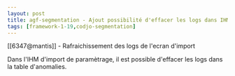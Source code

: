 ```yaml
---
layout: post
title: agf-segmentation - Ajout possibilité d'effacer les logs dans IHM import
tags: [framework-1-19,codjo-segmentation]
---
```

[[6347@mantis]] - Rafraichissement des logs de l'ecran d'import

Dans l'IHM d'import de paramètrage, il est possible d'effacer les logs dans la table d'anomalies.